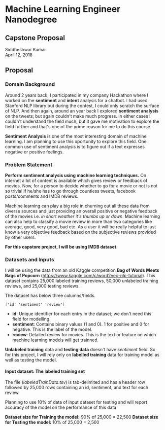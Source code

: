 # Machine Learning Engineer Nanodegree
## Capstone Proposal
Siddheshwar Kumar  
April 12, 2018

## Proposal


### Domain Background

Around 2 years back, I participated in my company Hackathon where I worked on the **sentiment** and **intent** analysis for a chatbot. I had used Stanford NLP library but during the contest, I could only scratch the surface of NLP. And then again, around an year back I explored **sentiment analysis** on the tweets; but again couldn't make much progress. In either cases I couldn't understand the field much, but it gave me motivation to explore the field further and that's one of the prime reason for me to do this course.

**Sentiment Analysis** is one of the most interesting domain of machine learning. I am planning to use this oportunity to explore this field. One common use of sentiment analysis is to figure out if a text expresses negative or positive feelings. 

### Problem Statement

**Perform sentiment analysis using machine learning techniques.** On internet a lot of content is available which gives review or feedback of movies. Now, for a person to decide whether to go for a movie or not is not so trivial if he/she has to go through 
countless tweets, facebook posts/comments and IMDB reviews. 

Machine learning can play a big role in churning out all these data from diverse sources and just providing an overall positive or negative feedback of the movies i.e. *in short weather it's thumbs up or down*. Machine learning can also help to classify a movie review in more than two categories like average, good, very good, bad etc. As a user it will be really helpful to just know a very objective feedback based on the subjective reviews provided by other users.

**For this capstore project, I will be using IMDB dataset.**

### Datasets and Inputs

I will be using the data from an old Kaggle competition **Bag of Words Meets Bags of Popcorn** (https://www.kaggle.com/c/word2vec-nlp-tutorial). This dataset contains 25,000 labeled training reviews, 50,000 unlabeled training reviews, and 25,000 testing reviews. 

The dataset has below three columns/fields.
```
['id' 'sentiment' 'review']
```

- **id**: Unique identifier for each entry in the dataset; we don't need this field for modelling. 
- **sentiment**: Contains binary values (1 and 0). 1 for positive and 0 for negative. This is the label of the model. 
- **review**: Detailed review for movies. This is the text or feature on which machine learning models will get trainned. 

**Unlabeled training** data and **testing data** doesn't have _sentiment_ field. So for this project, I will rely only on **labelled training** data for training model as well as testing the model. 

#### Input dataset: The labeled training set 
The file (*labeledTrainData.tsv*) is tab-delimited and has a header row followed by 25,000 rows containing an id, sentiment, and text for each review.  

Planning to use 10% of data of input dataset for testing and will report accuracy of the model on the performance of this data.

**Dataset size for Training the model:** 90% of 25,000 = 22,500
**Dataset size for Testing the model:** 10% of 25,000 = 2,500





